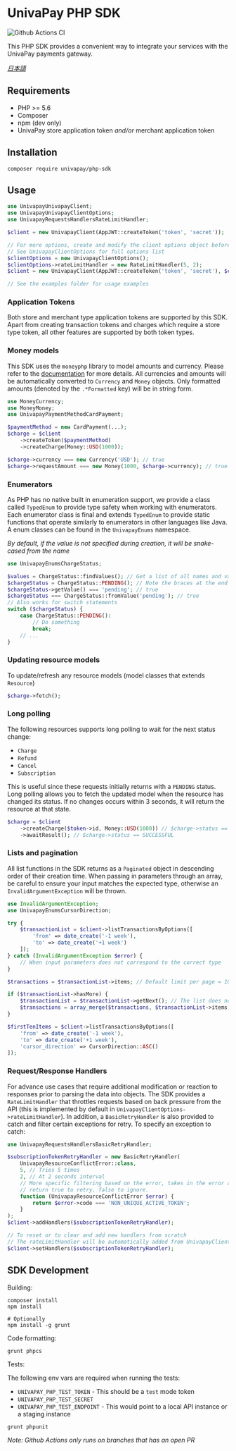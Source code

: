 # UnivaPay PHP SDK

![Github Actions CI](https://github.com/univapay/univapay-php-sdk/workflows/PHP%20lint%20&%20test/badge.svg)

This PHP SDK provides a convenient way to integrate your services with the UnivaPay payments gateway.

*[日本語](README.md)*

## Requirements

- PHP >= 5.6
- Composer
- npm (dev only)
- UnivaPay store application token _and/or_ merchant application token

## Installation

```shell
composer require univapay/php-sdk
```

## Usage

```php
use UnivapayUnivapayClient;
use UnivapayUnivapayClientOptions;
use UnivapayRequestsHandlersRateLimitHandler;

$client = new UnivapayClient(AppJWT::createToken('token', 'secret'));

// For more options, create and modify the client options object before instantiating the client
// See UnivapayClientOptions for full options list
$clientOptions = new UnivapayClientOptions();
$clientOptions->rateLimitHandler = new RateLimitHandler(5, 2);
$client = new UnivapayClient(AppJWT::createToken('token', 'secret'), $clientOptions);

// See the examples folder for usage examples
```

### Application Tokens

Both store and merchant type application tokens are supported by this SDK. Apart from creating transaction tokens and charges which require a store type token, all other features are supported by both token types.

### Money models
This SDK uses the `moneyphp` library to model amounts and currency. Please refer to the [documentation](http://moneyphp.org/en/latest/index.html) for more details.
All currencies and amounts will be automatically converted to `Currency` and `Money` objects. Only formatted amounts (denoted by the `.*Formatted` key) will be in string form.

```php
use MoneyCurrency;
use MoneyMoney;
use UnivapayPaymentMethodCardPayment;

$paymentMethod = new CardPayment(...);
$charge = $client
    ->createToken($paymentMethod)
    ->createCharge(Money::USD(1000));

$charge->currency === new Currency('USD'); // true
$charge->requestAmount === new Money(1000, $charge->currency); // true
```

### Enumerators

As PHP has no native built in enumeration support, we provide a class called `TypedEnum` to provide type safety when working with enumerators. Each enumerator class is final and extends `TypedEnum` to provide static functions that operate similarly to enumerators in other languages like Java. A enum classes can be found in the `UnivapayEnums` namespace.

_By default, if the value is not specified during creation, it will be snake-cased from the name_

```php
use UnivapayEnumsChargeStatus;

$values = ChargeStatus::findValues(); // Get a list of all names and values in the enumerator
$chargeStatus = ChargeStatus::PENDING(); // Note the braces at the end
$chargeStatus->getValue() === 'pending'; // true
$chargeStatus === ChargeStatus::fromValue('pending'); // true
// Also works for switch statements
switch ($chargeStatus) {
    case ChargeStatus::PENDING():
        // Do something
        break;
    // ...
}
```

### Updating resource models
To update/refresh any resource models (model classes that extends `Resource`)

```php
$charge->fetch();
```

### Long polling
The following resources supports long polling to wait for the next status change:
- `Charge`
- `Refund`
- `Cancel`
- `Subscription`

This is useful since these requests initially returns with a `PENDING` status. Long polling allows you to fetch the updated model when the resource has changed its status. If no changes occurs within 3 seconds, it will return the resource at that state.

```php
$charge = $client
    ->createCharge($token->id, Money::USD(1000)) // $charge->status == PENDING
    ->awaitResult(); // $charge->status == SUCCESSFUL
```

### Lists and pagination

All list functions in the SDK returns as a `Paginated` object in descending order of their creation time. When passing in parameters through an array, be careful to ensure your input matches the expected type, otherwise an `InvalidArgumentException` will be thrown.

```php
use InvalidArgumentException;
use UnivapayEnumsCursorDirection;

try {
    $transactionList = $client->listTransactionsByOptions([
        'from' => date_create('-1 week'),
        'to' => date_create('+1 week')
    ]);
} catch (InvalidArgumentException $error) {
    // When input parameters does not correspond to the correct type
}

$transactions = $transactionList->items; // Default limit per page = 10 items

if ($transactionList->hasMore) {
    $transactionList = $transactionList->getNext(); // The list does not mutate internally
    $transactions = array_merge($transactions, $transactionList->items);
}

$firstTenItems = $client->listTransactionsByOptions([
    'from' => date_create('-1 week'),
    'to' => date_create('+1 week'),
    'cursor_direction' => CursorDirection::ASC()
]);
```

### Request/Response Handlers

For advance use cases that require additional modification or reaction to responses prior to parsing the data into objects. The SDK provides a `RateLimitHandler` that throttles requests based on back pressure from the API (this is implemented by default in `UnivapayClientOptions->rateLimitHandler`). In addition, a `BasicRetryHandler` is also provided to catch and filter certain exceptions for retry. To specify an exception to catch:

```php
use UnivapayRequestsHandlersBasicRetryHandler;

$subscriptionTokenRetryHandler = new BasicRetryHandler(
    UnivapayResourceConflictError::class,
    5, // Tries 5 times
    2, // At 2 seconds interval
    // More specific filtering based on the error, takes in the error as the first parameter
    // return true to retry, false to ignore.
    function (UnivapayResourceConflictError $error) {
        return $error->code === 'NON_UNIQUE_ACTIVE_TOKEN';
    }
);
$client->addHandlers($subscriptionTokenRetryHandler);

// To reset or to clear and add new handlers from scratch
// The rateLimitHandler will be automatically added from UnivapayClientOptions
$client->setHandlers($subscriptionTokenRetryHandler);
```

## SDK Development

Building:
```shell
composer install
npm install

# Optionally
npm install -g grunt
```

Code formatting:
```shell
grunt phpcs
```

Tests:

The following env vars are required when running the tests:

- `UNIVAPAY_PHP_TEST_TOKEN` - This should be a `test` mode token
- `UNIVAPAY_PHP_TEST_SECRET`
- `UNIVAPAY_PHP_TEST_ENDPOINT` - This would point to a local API instance or a staging instance

```shell
grunt phpunit
```
_Note: Github Actions only runs on branches that has an open PR_
